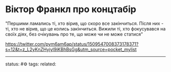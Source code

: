 # Віктор Франкл про концтабір
"Першими ламались ті, хто вірив, що скоро все закінчиться. Після них - ті, хто не вірив, що це колись закінчиться. Вижили ті, хто фокусувався на своїх діях, без очікувань про те, що може чи не може статися"

https://twitter.com/pym6am6ap/status/1509547008373178371?s=12&t=z_L2yKnZHyjyl9iKBhBsGg&utm_source=pocket_mylist


---
status: #⚙️ 
tags: 
related: 